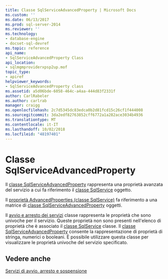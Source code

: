 ```yaml
---
title: Classe SqlServiceAdvancedProperty | Microsoft Docs
ms.custom: ''
ms.date: 06/13/2017
ms.prod: sql-server-2014
ms.reviewer: ''
ms.technology:
- database-engine
- docset-sql-devref
ms.topic: reference
api_name:
- SqlServiceAdvancedProperty Class
api_location:
- sqlmgmproviderxpsp2up.mof
topic_type:
- apiref
helpviewer_keywords:
- SqlServiceAdvancedProperty class
ms.assetid: a5d06bde-6058-464c-a4aa-444d83f2331f
author: CarlRabeler
ms.author: carlrab
manager: craigg
ms.openlocfilehash: 2c7d5345dc83edca0b2d81fcd15c26cf1f444008
ms.sourcegitcommit: 3da2edf82763852cff6772a1a282ace3034b4936
ms.translationtype: MT
ms.contentlocale: it-IT
ms.lasthandoff: 10/02/2018
ms.locfileid: "48197401"
---
```

# <a name="sqlserviceadvancedproperty-class"></a>Classe SqlServiceAdvancedProperty
  Il [classe SqlServiceAdvancedProperty](sqlserviceadvancedproperty-class.md) rappresenta una proprietà avanzata del servizio a cui fa riferimento il [classe SqlService](../sqlservice-class/sqlservice-class.md) oggetto.  
  
 Il [proprietà AdvancedProperties (classe SqlService)](../sqlservice-class/advancedproperties-property-sqlservice-class.md) fa riferimento a una matrice di [classe SqlServiceAdvancedProperty](sqlserviceadvancedproperty-class.md) oggetti.  
  
 Il [avvio e arresto dei servizi](http://technet.microsoft.com/library/ms174886\(v=sql.105\).aspx) classe rappresenta le proprietà che sono univoche per il servizio. Queste proprietà non sono presenti nell'elenco di proprietà che è associato il [classe SqlService](http://technet.microsoft.com/library/ms186497.aspx) classe. Il [classe SqlServiceAdvancedProperty](http://technet.microsoft.com/library/ms182447.aspx) consente la rappresentazione di proprietà di stringa, numerici o booleani. È possibile utilizzare questa classe per visualizzare le proprietà univoche del servizio specificato.  
  
## <a name="see-also"></a>Vedere anche  
 [Servizi di avvio, arresto e sospensione](http://technet.microsoft.com/library/ms174886\(v=sql.105\).aspx)  
  
  
